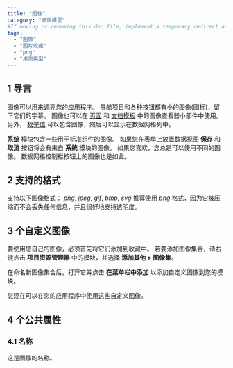 ```yaml
---
title: "图像"
category: "桌面模型"
#If moving or renaming this doc file, implement a temporary redirect and let the respective team know they should update the URL in the product. See Mapping to Products for more details.
tags:
  - "图像"
  - "图片收藏"
  - "png"
  - "桌面模型"
---
```


## 1 导言

图像可以用来调亮您的应用程序。 导航项目和各种按钮都有小的图像(图标)，留下它们的字幕。 图像也可以在 [页面](pages) 和 [文档模板](document-templates) 中的图像查看器小部件中使用。 另外， [枚举值](enumeration-values) 可以包含图像，然后可以显示在数据网格列中。

**系统** 模块包含一些用于标准组件的图像。 如果您在表单上放置数据视图 **保存** 和 **取消** 按钮将会有来自 **系统** 模块的图像。 如果您喜欢，您总是可以使用不同的图像。 数据网格控制栏按钮上的图像也是如此。

## 2 支持的格式

支持以下图像格式： *png*, *jpeg*, *gif*, *bmp*, *svg* 推荐使用 *png* 格式，因为它被压缩而不会丢失任何信息，并且很好地支持透明度。

## 3 个自定义图像

要使用您自己的图像，必须首先将它们添加到收藏中。 若要添加图像集合，请右键点击 **项目资源管理器** 中的模块，并选择 **添加其他 > 图像集**。

在命名新图像集合后，打开它并点击 **在菜单栏中添加** 以添加自定义图像到您的模块。

您现在可以在您的应用程序中使用这些自定义图像。

## 4 个公共属性

### 4.1 名称

这是图像的名称。
